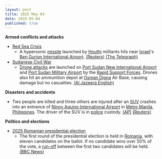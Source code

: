 ```yaml
---
layout: post
title: 2025 May 04
date: 2025-05-04
published: true
---
```



**Armed conflicts and attacks**

* [Red Sea Crisis](https://en.wikipedia.org/wiki/Red_Sea_Crisis "Red Sea Crisis")
  + A hypersonic [missile](https://en.wikipedia.org/wiki/Missile "Missile") launched by [Houthi](https://en.wikipedia.org/wiki/Houthi "Houthi") militants hits near [Israel](https://en.wikipedia.org/wiki/Israel "Israel")'s [Ben Gurion International Airport](https://en.wikipedia.org/wiki/Ben_Gurion_International_Airport "Ben Gurion International Airport"). [(Reuters)](https://www.reuters.com/world/middle-east/israeli-military-says-working-intercepting-missile-launched-yemen-2025-05-04/) [(The Telegraph)](https://www.telegraph.co.uk/world-news/2025/05/04/houthi-missile-strikes-israel-main-airport/)
* [Sudanese Civil War](https://en.wikipedia.org/wiki/Sudanese_civil_war_%282023%E2%80%93present%29 "Sudanese civil war (2023–present)")
  + [Drone attacks](https://en.wikipedia.org/wiki/Drone_warfare "Drone warfare") are launched on [Port Sudan New International Airport](https://en.wikipedia.org/wiki/Port_Sudan_New_International_Airport "Port Sudan New International Airport") and [Port Sudan Military Airport](https://en.wikipedia.org/wiki/Port_Sudan_Military_Airport "Port Sudan Military Airport") by the [Rapid Support Forces](https://en.wikipedia.org/wiki/Rapid_Support_Forces "Rapid Support Forces"). Drones also hit an ammunition depot at [Osman Digna](https://en.wikipedia.org/wiki/Osman_Digna "Osman Digna") Air Base, causing damage but no casualties. [(Al Jazeera English)](https://www.aljazeera.com/news/2025/5/4/sudans-rsf-carries-out-drone-attack-near-port-sudan-airport-army)

**Disasters and accidents**

* Two people are killed and three others are injured after an [SUV](https://en.wikipedia.org/wiki/SUV "SUV") crashes into an entrance of [Ninoy Aquino International Airport](https://en.wikipedia.org/wiki/Ninoy_Aquino_International_Airport "Ninoy Aquino International Airport") in [Metro Manila](https://en.wikipedia.org/wiki/Metro_Manila "Metro Manila"), [Philippines](https://en.wikipedia.org/wiki/Philippines "Philippines"). The driver of the SUV is in [police](https://en.wikipedia.org/wiki/Philippine_National_Police "Philippine National Police") custody. [(AP)](https://apnews.com/article/manila-airport-crash-vehicle-suv-deaths-philippines-91d3ff57b8f8f2082730c20cf52115c0) [(Reuters)](https://www.reuters.com/world/asia-pacific/several-injured-car-crashes-into-entrance-manila-airport-local-media-say-2025-05-04/)

**Politics and elections**

* [2025 Romanian presidential election](https://en.wikipedia.org/wiki/2025_Romanian_presidential_election "2025 Romanian presidential election")
  + The first round of the presidential election is held in [Romania](https://en.wikipedia.org/wiki/Romania "Romania"), with eleven candidates on the ballot. If no candidate wins over 50% of the vote, a [run-off](https://en.wikipedia.org/wiki/Two-round_system "Two-round system") between the first two candidates will be held. [(BBC News)](https://www.bbc.com/news/articles/cj0zl1702ego)
